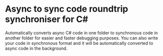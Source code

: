 # Async to sync code roundtrip synchroniser for C#
Automatically converts async C# code in one folder to synchronous code in another folder for easier and faster debugging purposes. You can also write your code in synchronous format and it will be automatically converted to async code in the background.
